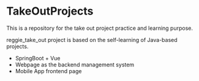 # TakeOutProjects
This is a repository for the take out project practice and learning purpose.



reggie_take_out project is based on the self-learning of Java-based projects. 

- SpringBoot + Vue
- Webpage as the backend management system
- Mobile App frontend page

